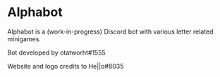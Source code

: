 # Alphabot

Alphabot is a (work-in-progress) Discord bot with various letter related minigames.

Bot developed by otatworht#1555

Website and logo credits to He||o#8035
